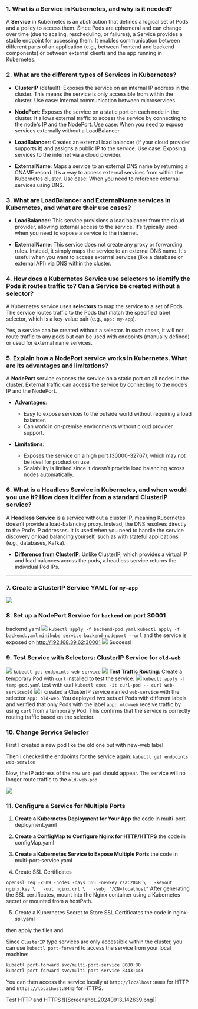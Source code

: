 ### 1. **What is a Service in Kubernetes, and why is it needed?**
A **Service** in Kubernetes is an abstraction that defines a logical set of Pods and a policy to access them. Since Pods are ephemeral and can change over time (due to scaling, rescheduling, or failures), a Service provides a stable endpoint for accessing them. It enables communication between different parts of an application (e.g., between frontend and backend components) or between external clients and the app running in Kubernetes.

### 2. **What are the different types of Services in Kubernetes?**

- **ClusterIP** (default): Exposes the service on an internal IP address in the cluster. This means the service is only accessible from within the cluster. Use case: Internal communication between microservices.
  
- **NodePort**: Exposes the service on a static port on each node in the cluster. It allows external traffic to access the service by connecting to the node's IP and the NodePort. Use case: When you need to expose services externally without a LoadBalancer.

- **LoadBalancer**: Creates an external load balancer (if your cloud provider supports it) and assigns a public IP to the service. Use case: Exposing services to the internet via a cloud provider.

- **ExternalName**: Maps a service to an external DNS name by returning a CNAME record. It’s a way to access external services from within the Kubernetes cluster. Use case: When you need to reference external services using DNS.

### 3. **What are LoadBalancer and ExternalName services in Kubernetes, and what are their use cases?**

- **LoadBalancer**: This service provisions a load balancer from the cloud provider, allowing external access to the service. It’s typically used when you need to expose a service to the internet.

- **ExternalName**: This service does not create any proxy or forwarding rules. Instead, it simply maps the service to an external DNS name. It's useful when you want to access external services (like a database or external API) via DNS within the cluster.

### 4. **How does a Kubernetes Service use selectors to identify the Pods it routes traffic to? Can a Service be created without a selector?**

A Kubernetes service uses **selectors** to map the service to a set of Pods. The service routes traffic to the Pods that match the specified label selector, which is a key-value pair (e.g., `app: my-app`).

Yes, a service can be created without a selector. In such cases, it will not route traffic to any pods but can be used with endpoints (manually defined) or used for external name services.

### 5. **Explain how a NodePort service works in Kubernetes. What are its advantages and limitations?**

A **NodePort** service exposes the service on a static port on all nodes in the cluster. External traffic can access the service by connecting to the node’s IP and the NodePort.

- **Advantages**: 
  - Easy to expose services to the outside world without requiring a load balancer.
  - Can work in on-premise environments without cloud provider support.

- **Limitations**: 
  - Exposes the service on a high port (30000-32767), which may not be ideal for production use.
  - Scalability is limited since it doesn't provide load balancing across nodes automatically.

### 6. **What is a Headless Service in Kubernetes, and when would you use it? How does it differ from a standard ClusterIP service?**

A **Headless Service** is a service without a cluster IP, meaning Kubernetes doesn’t provide a load-balancing proxy. Instead, the DNS resolves directly to the Pod’s IP addresses. It is used when you need to handle the service discovery or load balancing yourself, such as with stateful applications (e.g., databases, Kafka).

- **Difference from ClusterIP**: Unlike ClusterIP, which provides a virtual IP and load balances across the pods, a headless service returns the individual Pod IPs.

---
### 7. **Create a ClusterIP Service YAML for `my-app`**

![](c46ac82322ba529d30967067d3f76896.png)
### 8. **Set up a NodePort Service for `backend` on port 30001**
backend.yaml
![](f701aea83f51c57c21d912ed135c83cb.png)
`kubectl apply -f backend-pod.yaml`
`kubectl apply -f backend.yaml`
						`minikube service backend-nodeport --url`
and the service is exposed on 
http://192.168.39.62:30001
![](7b0f5553790a8dba229533f6d93ad6e3.png)
Success!
### 9. **Test Service with Selectors: ClusterIP Service for `old-web`**

![](4b9295a83a4dd7d97306d11edbb1c9ee.png)
`kubectl get endpoints web-service`
![](90a2c3f2328eb0ee59ad766ea867c5ad.png)
**Test Traffic Routing**:
Create a temporary Pod with `curl` installed to test the service:
![](262d748ad24006193a07c5f05985361b.png)
`kubectl apply -f temp-pod.yaml`
test with curl
`kubectl exec -it curl-pod -- curl web-service:80`
![](848679dcd38aa54a018b12ebbaa11943.png)
I created a ClusterIP service named `web-service` with the selector `app: old-web`. You deployed two sets of Pods with different labels and verified that only Pods with the label `app: old-web` receive traffic by using `curl` from a temporary Pod. This confirms that the service is correctly routing traffic based on the selector.
### 10. **Change Service Selector**

First I created a new pod like the old one but with new-web label

Then I checked the endpoints for the service again:
`kubectl get endpoints web-service`

Now, the IP address of the `new-web-pod` should appear. The service will no longer route traffic to the `old-web-pod`.

![](f12d02b3bff7d77de74daf821fddb0ed.png)

### 11. **Configure a Service for Multiple Ports**

1. **Create a Kubernetes Deployment for Your App**
		the code in multi-port-deployment.yaml

2. **Create a ConfigMap to Configure Nginx for HTTP/HTTPS**
		the code in configMap.yaml

3. **Create a Kubernetes Service to Expose Multiple Ports**
		the code in multi-port-service.yaml

4. Create SSL Certificates

`openssl req -x509 -nodes -days 365 -newkey rsa:2048 \   -keyout nginx.key \   -out nginx.crt \   -subj "/CN=localhost"`
After generating the SSL certificates, mount into the Nginx container using a Kubernetes secret or mounted from a hostPath.

5. Create a Kubernetes Secret to Store SSL Certificates
		the code in nginx-ssl.yaml

then apply the files and 

Since `ClusterIP` type services are only accessible within the cluster, you can use `kubectl port-forward` to access the service from your local machine:
```sh
kubectl port-forward svc/multi-port-service 8080:80
kubectl port-forward svc/multi-port-service 8443:443
```
You can then access the service locally at `http://localhost:8080` for HTTP and `https://localhost:8443` for HTTPS.

Test HTTP and HTTPS
![[Screenshot_20240913_142639.png]]
